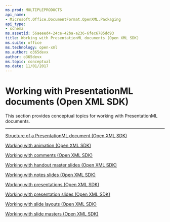 ```yaml
---
ms.prod: MULTIPLEPRODUCTS
api_name:
- Microsoft.Office.DocumentFormat.OpenXML.Packaging
api_type:
- schema
ms.assetid: 56aeeed4-24ce-42ba-a236-6fec6785dd93
title: Working with PresentationML documents (Open XML SDK)
ms.suite: office
ms.technology: open-xml
ms.author: o365devx
author: o365devx
ms.topic: conceptual
ms.date: 11/01/2017
---
```

# Working with PresentationML documents (Open XML SDK)

This section provides conceptual topics for working with PresentationML
documents.


--------------------------------------------------------------------------------

<span sdata="link"> [Structure of a PresentationML document (Open XML
SDK)](structure-of-a-presentationml-document.htm) </span>

<span sdata="link"> [Working with animation (Open XML
SDK)](working-with-animation.htm) </span>

<span sdata="link"> [Working with comments (Open XML
SDK)](working-with-comments.htm) </span>

<span sdata="link"> [Working with handout master slides (Open XML
SDK)](working-with-handout-master-slides.htm) </span>

<span sdata="link"> [Working with notes slides (Open XML
SDK)](working-with-notes-slides.htm) </span>

<span sdata="link"> [Working with presentations (Open XML
SDK)](working-with-presentations.htm) </span>

<span sdata="link"> [Working with presentation slides (Open XML
SDK)](working-with-presentation-slides.htm) </span>

<span sdata="link"> [Working with slide layouts (Open XML
SDK)](working-with-slide-layouts.htm) </span>

<span sdata="link"> [Working with slide masters (Open XML
SDK)](working-with-slide-masters.htm) </span>
